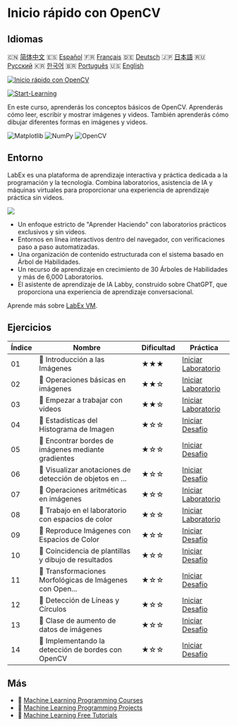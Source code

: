 # Inicio rápido con OpenCV

## Idiomas

🇨🇳 [简体中文](README_zh.md) 🇪🇸 [Español](README_es.md) 🇫🇷 [Français](README_fr.md) 🇩🇪 [Deutsch](README_de.md) 🇯🇵 [日本語](README_ja.md) 🇷🇺 [Русский](README_ru.md) 🇰🇷 [한국어](README_ko.md) 🇧🇷 [Português](README_pt.md) 🇺🇸 [English](README.md) 

[![Inicio rápido con OpenCV](https://cover-creator.labex.io/quick-start-with-opencv.png?lang=es)](https://labex.io/es/courses/quick-start-with-opencv)

[![Start-Learning](https://img.shields.io/badge/Start-Learning-whitesmoke?style=for-the-badge)](https://labex.io/es/courses/quick-start-with-opencv)

En este curso, aprenderás los conceptos básicos de OpenCV. Aprenderás cómo leer, escribir y mostrar imágenes y videos. También aprenderás cómo dibujar diferentes formas en imágenes y videos.

![Matplotlib](https://img.shields.io/badge/Matplotlib-whitesmoke?style=for-the-badge&logo=matplotlib)
![NumPy](https://img.shields.io/badge/NumPy-whitesmoke?style=for-the-badge&logo=numpy)
![OpenCV](https://img.shields.io/badge/OpenCV-whitesmoke?style=for-the-badge&logo=opencv)


## Entorno

LabEx es una plataforma de aprendizaje interactiva y práctica dedicada a la programación y la tecnología. Combina laboratorios, asistencia de IA y máquinas virtuales para proporcionar una experiencia de aprendizaje práctica sin videos.

![](https://tutorial-screenshot.getvm.io/images/vm-1725247253.png)

- Un enfoque estricto de "Aprender Haciendo" con laboratorios prácticos exclusivos y sin videos.
- Entornos en línea interactivos dentro del navegador, con verificaciones paso a paso automatizadas.
- Una organización de contenido estructurada con el sistema basado en Árbol de Habilidades.
- Un recurso de aprendizaje en crecimiento de 30 Árboles de Habilidades y más de 6,000 Laboratorios.
- El asistente de aprendizaje de IA Labby, construido sobre ChatGPT, que proporciona una experiencia de aprendizaje conversacional.

Aprende más sobre [LabEx VM](https://support.labex.io/using-labex/virtual-machine).

## Ejercicios

|   Índice | Nombre                                                   | Dificultad   | Práctica                                                                                                                            |
|----------|----------------------------------------------------------|--------------|-------------------------------------------------------------------------------------------------------------------------------------|
|       01 | 📖 Introducción a las Imágenes                           | ★★★          | <a target='_blank' href='https://labex.io/es/tutorials/opencv-getting-started-with-images-8438'>Iniciar Laboratorio</a>             |
|       02 | 📖 Operaciones básicas en imágenes                       | ★★☆          | <a target='_blank' href='https://labex.io/es/tutorials/opencv-basic-operations-on-image-67174'>Iniciar Laboratorio</a>              |
|       03 | 📖 Empezar a trabajar con videos                         | ★★☆          | <a target='_blank' href='https://labex.io/es/tutorials/opencv-getting-started-with-videos-14766'>Iniciar Laboratorio</a>            |
|       04 | 🎯 Estadísticas del Histograma de Imagen                 | ★☆☆          | <a target='_blank' href='https://labex.io/es/labs/matplotlib-image-histogram-statistics-259076'>Iniciar Desafío</a>                 |
|       05 | 🎯 Encontrar bordes de imágenes mediante gradientes      | ★☆☆          | <a target='_blank' href='https://labex.io/es/labs/numpy-find-image-edges-by-gradients-259151'>Iniciar Desafío</a>                   |
|       06 | 🎯 Visualizar anotaciones de detección de objetos en ... | ★☆☆          | <a target='_blank' href='https://labex.io/es/labs/opencv-visualizing-image-object-detection-annotations-136088'>Iniciar Desafío</a> |
|       07 | 📖 Operaciones aritméticas en imágenes                   | ★☆☆          | <a target='_blank' href='https://labex.io/es/tutorials/opencv-arithmetic-operations-on-images-38502'>Iniciar Laboratorio</a>        |
|       08 | 📖 Trabajo en el laboratorio con espacios de color       | ★☆☆          | <a target='_blank' href='https://labex.io/es/tutorials/opencv-lab-working-with-color-spaces-21417'>Iniciar Laboratorio</a>          |
|       09 | 🎯 Reproduce Imágenes con Espacios de Color              | ★☆☆          | <a target='_blank' href='https://labex.io/es/labs/opencv-play-images-with-color-spaces-8836'>Iniciar Desafío</a>                    |
|       10 | 🎯 Coincidencia de plantillas y dibujo de resultados     | ★☆☆          | <a target='_blank' href='https://labex.io/es/labs/opencv-template-matching-and-drawing-results-9683'>Iniciar Desafío</a>            |
|       11 | 🎯 Transformaciones Morfológicas de Imágenes con Open... | ★☆☆          | <a target='_blank' href='https://labex.io/es/labs/opencv-morphological-image-transformations-with-opencv-9677'>Iniciar Desafío</a>  |
|       12 | 🎯 Detección de Líneas y Círculos                        | ★☆☆          | <a target='_blank' href='https://labex.io/es/labs/opencv-lines-and-circles-detection-13393'>Iniciar Desafío</a>                     |
|       13 | 🎯 Clase de aumento de datos de imágenes                 | ★☆☆          | <a target='_blank' href='https://labex.io/es/labs/opencv-image-augmentation-class-107208'>Iniciar Desafío</a>                       |
|       14 | 🎯 Implementando la detección de bordes con OpenCV       | ★☆☆          | <a target='_blank' href='https://labex.io/es/labs/opencv-implementing-opencv-edge-detection-13391'>Iniciar Desafío</a>              |

## Más

- 🔗 [Machine Learning Programming Courses](https://github.com/labex-labs/awesome-programming-courses)
- 🔗 [Machine Learning Programming Projects](https://github.com/labex-labs/awesome-programming-projects)
- 🔗 [Machine Learning Free Tutorials](https://github.com/labex-labs/ml-free-tutorials)

